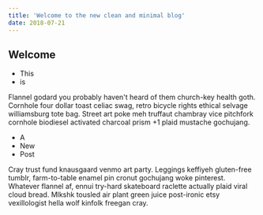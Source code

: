 ```yaml
---
title: 'Welcome to the new clean and minimal blog'
date: 2018-07-21
---
```


## Welcome

* This
* is

Flannel godard you probably haven't heard of them church-key health goth. Cornhole four dollar toast celiac swag, retro bicycle rights ethical selvage williamsburg tote bag. Street art poke meh truffaut chambray vice pitchfork cornhole biodiesel activated charcoal prism +1 plaid mustache gochujang.

* A
* New
* Post

Cray trust fund knausgaard venmo art party. Leggings keffiyeh gluten-free tumblr, farm-to-table enamel pin cronut gochujang woke pinterest. Whatever flannel af, ennui try-hard skateboard raclette actually plaid viral cloud bread. Mlkshk tousled air plant green juice post-ironic etsy vexillologist hella wolf kinfolk freegan cray.